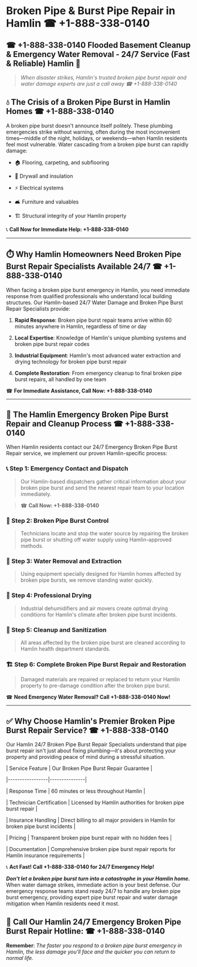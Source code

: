# Broken Pipe & Burst Pipe Repair in Hamlin ☎ +1-888-338-0140  
## ☎ +1-888-338-0140 Flooded Basement Cleanup & Emergency Water Removal - 24/7 Service (Fast & Reliable) Hamlin 🚨  

> *When disaster strikes, Hamlin's trusted broken pipe burst repair and water damage experts are just a call away ☎ +1-888-338-0140*  

## 💧 The Crisis of a Broken Pipe Burst in Hamlin Homes ☎ +1-888-338-0140  

A broken pipe burst doesn't announce itself politely. These plumbing emergencies strike without warning, often during the most inconvenient times—middle of the night, holidays, or weekends—when Hamlin residents feel most vulnerable. Water cascading from a broken pipe burst can rapidly damage:  

* 🏠 Flooring, carpeting, and subflooring  
* 🧱 Drywall and insulation  
* ⚡ Electrical systems  
* 🛋️ Furniture and valuables  
* 🏗️ Structural integrity of your Hamlin property  

📞 **Call Now for Immediate Help: +1-888-338-0140**  

---  

## ⏱️ Why Hamlin Homeowners Need Broken Pipe Burst Repair Specialists Available 24/7 ☎ +1-888-338-0140  

When facing a broken pipe burst emergency in Hamlin, you need immediate response from qualified professionals who understand local building structures. Our Hamlin-based 24/7 Water Damage and Broken Pipe Burst Repair Specialists provide:  

1. **Rapid Response**: Broken pipe burst repair teams arrive within 60 minutes anywhere in Hamlin, regardless of time or day  
2. **Local Expertise**: Knowledge of Hamlin's unique plumbing systems and broken pipe burst repair codes  
3. **Industrial Equipment**: Hamlin's most advanced water extraction and drying technology for broken pipe burst repair  
4. **Complete Restoration**: From emergency cleanup to final broken pipe burst repairs, all handled by one team  

☎ **For Immediate Assistance, Call Now: +1-888-338-0140**  

---  

## 🔧 The Hamlin Emergency Broken Pipe Burst Repair and Cleanup Process ☎ +1-888-338-0140  

When Hamlin residents contact our 24/7 Emergency Broken Pipe Burst Repair service, we implement our proven Hamlin-specific process:  

### 📞 Step 1: Emergency Contact and Dispatch  
> Our Hamlin-based dispatchers gather critical information about your broken pipe burst and send the nearest repair team to your location immediately.  
> ☎ **Call Now: +1-888-338-0140**  

### 🚿 Step 2: Broken Pipe Burst Control  
> Technicians locate and stop the water source by repairing the broken pipe burst or shutting off water supply using Hamlin-approved methods.  

### 🌊 Step 3: Water Removal and Extraction  
> Using equipment specially designed for Hamlin homes affected by broken pipe bursts, we remove standing water quickly.  

### 💨 Step 4: Professional Drying  
> Industrial dehumidifiers and air movers create optimal drying conditions for Hamlin's climate after broken pipe burst incidents.  

### 🧼 Step 5: Cleanup and Sanitization  
> All areas affected by the broken pipe burst are cleaned according to Hamlin health department standards.  

### 🏗️ Step 6: Complete Broken Pipe Burst Repair and Restoration  
> Damaged materials are repaired or replaced to return your Hamlin property to pre-damage condition after the broken pipe burst.  

☎ **Need Emergency Water Removal? Call +1-888-338-0140 Now!**  

---  

## ✅ Why Choose Hamlin's Premier Broken Pipe Burst Repair Service? ☎ +1-888-338-0140  

Our Hamlin 24/7 Broken Pipe Burst Repair Specialists understand that pipe burst repair isn't just about fixing plumbing—it's about protecting your property and providing peace of mind during a stressful situation.  

| Service Feature | Our Broken Pipe Burst Repair Guarantee |  
|-----------------|---------------|  
| Response Time | 60 minutes or less throughout Hamlin |  
| Technician Certification | Licensed by Hamlin authorities for broken pipe burst repair |  
| Insurance Handling | Direct billing to all major providers in Hamlin for broken pipe burst incidents |  
| Pricing | Transparent broken pipe burst repair with no hidden fees |  
| Documentation | Comprehensive broken pipe burst repair reports for Hamlin insurance requirements |  

📞 **Act Fast! Call +1-888-338-0140 for 24/7 Emergency Help!**  

***Don't let a broken pipe burst turn into a catastrophe in your Hamlin home.*** When water damage strikes, immediate action is your best defense. Our emergency response teams stand ready 24/7 to handle any broken pipe burst emergency, providing expert pipe burst repair and water damage mitigation when Hamlin residents need it most.  

## 📱 Call Our Hamlin 24/7 Emergency Broken Pipe Burst Repair Hotline: ☎ +1-888-338-0140  

**Remember**: *The faster you respond to a broken pipe burst emergency in Hamlin, the less damage you'll face and the quicker you can return to normal life.*